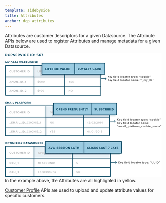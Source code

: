 ```yaml
---
template: sidebyside
title: Attributes
anchor: dcp_attributes
---
```


Attributes are customer descriptors for a given Datasource. The Attribute APIs below are used to register Attributes and manage metadata for a given Datasource.

<img src="/assets/img/dcp/attributes.png">
In the example above, the Attributes are all highlighted in yellow.

[Customer Profile](/rest/customer_profiles/#customer_profiles) APIs are used to upload and update attribute values for specific customers.
